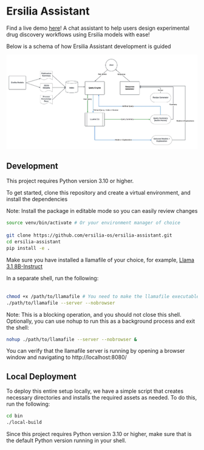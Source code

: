 # Ersilia Assistant

Find a live demo [here](https://ersilia-assistant.streamlit.app)!
A chat assistant to help users design experimental drug discovery workflows using Ersilia models with ease!

Below is a schema of how Ersilia Assistant development is guided

![Ersilia Assistant](assets/ersilia-assistant.jpeg)


## Development
This project requires Python version 3.10 or higher.

To get started, clone this repository and create a virtual environment, and install the dependencies

Note: Install the package in editable mode so you can easily review changes

```bash
source venv/bin/activate # Or your environment manager of choice

git clone https://github.com/ersilia-os/ersilia-assistant.git
cd ersilia-assistant
pip install -e .
```

Make sure you have installed a llamafile of your choice, for example, [Llama 3.1 8B-Instruct](https://huggingface.co/Mozilla/Meta-Llama-3.1-8B-Instruct-llamafile)

In a separate shell, run the following:

```bash

chmod +x /path/to/llamafile # You need to make the llamafile executable only once
./path/to/llamafile --server --nobrowser
```

Note: This is a blocking operation, and you should not close this shell. Optionally, you can use nohup to run this as a background process and exit the shell:

```bash
nohup ./path/to/llamafile --server --nobrowser &
```

You can verify that the llamafile server is running by opening a browser window and navigating to http://localhost:8080/

## Local Deployment

To deploy this entire setup locally, we have a simple script that creates necessary directories and installs the required assets as needed. To do this, run the following:

```bash
cd bin
./local-build
```

Since this project requires Python version 3.10 or higher, make sure that is the default Python version running in your shell.